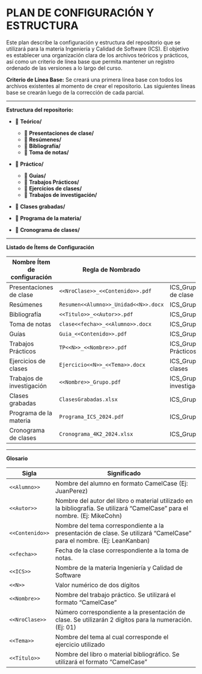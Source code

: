 # PLAN DE CONFIGURACIÓN Y ESTRUCTURA

Este plan describe la configuración y estructura del repositorio que se utilizará para la materia Ingeniería y Calidad de Software (ICS). El objetivo es establecer una organización clara de los archivos teóricos y prácticos, así como un criterio de línea base que permita mantener un registro ordenado de las versiones a lo largo del curso.


**Criterio de Línea Base:**
Se creará una primera línea base con todos los archivos existentes al momento de crear el repositorio. Las siguientes líneas base se crearán luego de la corrección de cada parcial.

---

**Estructura del repositorio:**
- 📂 **Teórico/**
  - 📁 **Presentaciones de clase/**
  - 📁 **Resúmenes/**
  - 📁 **Bibliografía/**
  - 📁 **Toma de notas/**

- 📂 **Práctico/**
  - 📁 **Guías/**
  - 📁 **Trabajos Prácticos/**
  - 📁 **Ejercicios de clases/**
  - 📁 **Trabajos de investigación/**

- 📂 **Clases grabadas/**

- 📂 **Programa de la materia/**

- 📂 **Cronograma de clases/**

---

**Listado de Ítems de Configuración**

| Nombre Ítem de configuración | Regla de Nombrado | Ubicación Física |
|------------------------------|-------------------|------------------|
| Presentaciones de clase      | `<<NroClase>>_<<Contenido>>.pdf` | ICS_Grupo_2024/Teórico/Presentaciones de clase |
| Resúmenes                    | `Resumen<<Alumno>>_Unidad<<N>>.docx` | ICS_Grupo_2024/Teórico/Resúmenes |
| Bibliografía                 | `<<Titulo>>_<<Autor>>.pdf` | ICS_Grupo_2024/Bibliografía |
| Toma de notas                | `clase<<fecha>>_<<Alumno>>.docx` | ICS_Grupo_2024/Teórico/Toma de notas |
| Guías                        | `Guia_<<Contenido>>.pdf` | ICS_Grupo_2024/Práctico/Guías |
| Trabajos Prácticos           | `TP<<N>>_<<Nombre>>.pdf` | ICS_Grupo_2024/Práctico/Trabajos Prácticos |
| Ejercicios de clases         | `Ejercicio<<N>>_<<Tema>>.docx` | ICS_Grupo_2024/Práctico/Ejercicios de clases |
| Trabajos de investigación    | `<<Nombre>>_Grupo.pdf` | ICS_Grupo_2024/Práctico/Trabajos de investigación |
| Clases grabadas              | `ClasesGrabadas.xlsx` | ICS_Grupo_2024/ |
| Programa de la materia       | `Programa_ICS_2024.pdf` | ICS_Grupo_2024/ |
| Cronograma de clases         | `Cronograma_4K2_2024.xlsx` | ICS_Grupo_2024/ |

---

**Glosario**

| Sigla        | Significado |
|--------------|-------------|
| `<<Alumno>>`  | Nombre del alumno en formato CamelCase (Ej: JuanPerez) |
| `<<Autor>>`   | Nombre del autor del libro o material utilizado en la bibliografía. Se utilizará “CamelCase” para el nombre. (Ej: MikeCohn) |
| `<<Contenido>>`| Nombre del tema correspondiente a la presentación de clase. Se utilizará “CamelCase” para el nombre. (Ej: LeanKanban) |
| `<<fecha>>`   | Fecha de la clase correspondiente a la toma de notas. |
| `<<ICS>>`     | Nombre de la materia Ingeniería y Calidad de Software |
| `<<N>>`       | Valor numérico de dos dígitos |
| `<<Nombre>>`  | Nombre del trabajo práctico. Se utilizará el formato “CamelCase” |
| `<<NroClase>>`| Número correspondiente a la presentación de clase. Se utilizarán 2 dígitos para la numeración. (Ej: 01) |
| `<<Tema>>`    | Nombre del tema al cual corresponde el ejercicio utilizado |
| `<<Título>>`  | Nombre del libro o material bibliográfico. Se utilizará el formato “CamelCase” |

